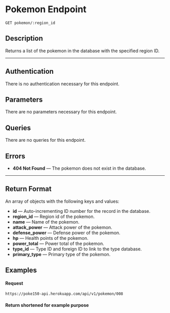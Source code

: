 # Pokemon Endpoint

```
GET pokemon/:region_id
```

## Description
Returns a list of the pokemon in the database with the specified region ID.

---

## Authentication
There is no authentication necessary for this endpoint.

## Parameters
There are no parameters necessary for this endpoint.

## Queries
There are no queries for this endpoint.

## Errors
- **404 Not Found** — The pokemon does not exist in the database.

---

## Return Format
An array of objects with the following keys and values:

- **id** — Auto-incrementing ID number for the record in the database.
- **region_id** — Region id of the pokemon.
- **name** — Name of the pokemon.
- **attack_power** — Attack power of the pokemon.
- **defense_power** — Defense power of the pokemon.
- **hp** — Health points of the pokemon.
- **power_total** — Power total of the pokemon.
- **type_id** — Type ID and foreign ID to link to the type database.
- **primary_type** — Primary type of the pokemon.

## Examples

#### Request
```
https://poke150-api.herokuapp.com/api/v1/pokemon/008
```

#### Return shortened for example purpose
```json

```
